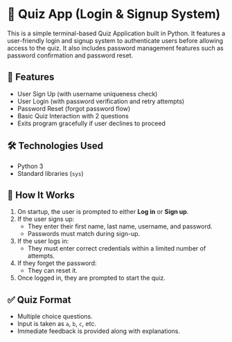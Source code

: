 # 🧠 Quiz App (Login & Signup System)

This is a simple terminal-based Quiz Application built in Python. It features a user-friendly login and signup system to authenticate users before allowing access to the quiz. It also includes password management features such as password confirmation and password reset.

## 🚀 Features

- User Sign Up (with username uniqueness check)
- User Login (with password verification and retry attempts)
- Password Reset (forgot password flow)
- Basic Quiz Interaction with 2 questions
- Exits program gracefully if user declines to proceed

## 🛠 Technologies Used

- Python 3
- Standard libraries (`sys`)

## 🔄 How It Works

1. On startup, the user is prompted to either **Log in** or **Sign up**.
2. If the user signs up:
   - They enter their first name, last name, username, and password.
   - Passwords must match during sign-up.
3. If the user logs in:
   - They must enter correct credentials within a limited number of attempts.
4. If they forget the password:
   - They can reset it.
5. Once logged in, they are prompted to start the quiz.

## ✅ Quiz Format

- Multiple choice questions.
- Input is taken as `a`, `b`, `c`, etc.
- Immediate feedback is provided along with explanations.
